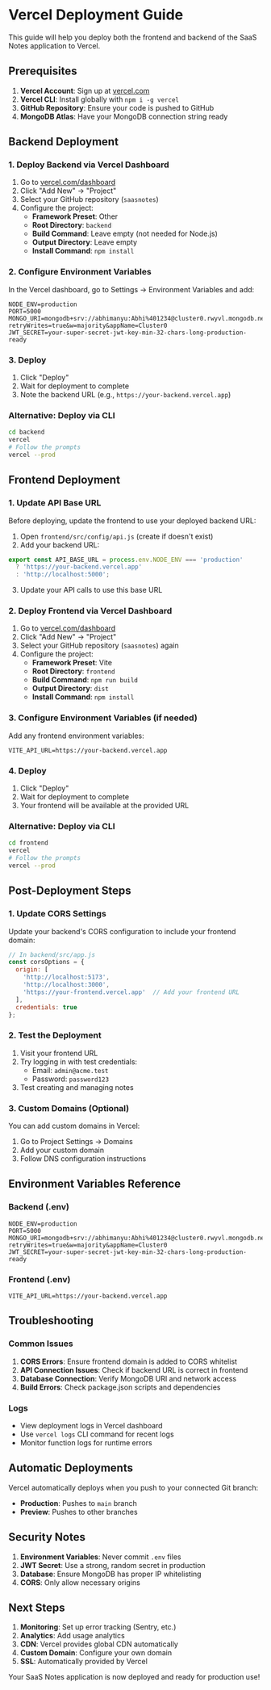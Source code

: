 # Vercel Deployment Guide

This guide will help you deploy both the frontend and backend of the SaaS Notes application to Vercel.

## Prerequisites

1. **Vercel Account**: Sign up at [vercel.com](https://vercel.com)
2. **Vercel CLI**: Install globally with `npm i -g vercel`
3. **GitHub Repository**: Ensure your code is pushed to GitHub
4. **MongoDB Atlas**: Have your MongoDB connection string ready

## Backend Deployment

### 1. Deploy Backend via Vercel Dashboard

1. Go to [vercel.com/dashboard](https://vercel.com/dashboard)
2. Click "Add New" → "Project"
3. Select your GitHub repository (`saasnotes`)
4. Configure the project:
   - **Framework Preset**: Other
   - **Root Directory**: `backend`
   - **Build Command**: Leave empty (not needed for Node.js)
   - **Output Directory**: Leave empty
   - **Install Command**: `npm install`

### 2. Configure Environment Variables

In the Vercel dashboard, go to Settings → Environment Variables and add:

```
NODE_ENV=production
PORT=5000
MONGO_URI=mongodb+srv://abhimanyu:Abhi%401234@cluster0.rwyvl.mongodb.net/notesapp?retryWrites=true&w=majority&appName=Cluster0
JWT_SECRET=your-super-secret-jwt-key-min-32-chars-long-production-ready
```

### 3. Deploy

1. Click "Deploy"
2. Wait for deployment to complete
3. Note the backend URL (e.g., `https://your-backend.vercel.app`)

### Alternative: Deploy via CLI

```bash
cd backend
vercel
# Follow the prompts
vercel --prod
```

## Frontend Deployment

### 1. Update API Base URL

Before deploying, update the frontend to use your deployed backend URL:

1. Open `frontend/src/config/api.js` (create if doesn't exist)
2. Add your backend URL:

```javascript
export const API_BASE_URL = process.env.NODE_ENV === 'production' 
  ? 'https://your-backend.vercel.app'
  : 'http://localhost:5000';
```

3. Update your API calls to use this base URL

### 2. Deploy Frontend via Vercel Dashboard

1. Go to [vercel.com/dashboard](https://vercel.com/dashboard)
2. Click "Add New" → "Project"
3. Select your GitHub repository (`saasnotes`) again
4. Configure the project:
   - **Framework Preset**: Vite
   - **Root Directory**: `frontend`
   - **Build Command**: `npm run build`
   - **Output Directory**: `dist`
   - **Install Command**: `npm install`

### 3. Configure Environment Variables (if needed)

Add any frontend environment variables:

```
VITE_API_URL=https://your-backend.vercel.app
```

### 4. Deploy

1. Click "Deploy"
2. Wait for deployment to complete
3. Your frontend will be available at the provided URL

### Alternative: Deploy via CLI

```bash
cd frontend
vercel
# Follow the prompts
vercel --prod
```

## Post-Deployment Steps

### 1. Update CORS Settings

Update your backend's CORS configuration to include your frontend domain:

```javascript
// In backend/src/app.js
const corsOptions = {
  origin: [
    'http://localhost:5173',
    'http://localhost:3000',
    'https://your-frontend.vercel.app'  // Add your frontend URL
  ],
  credentials: true
};
```

### 2. Test the Deployment

1. Visit your frontend URL
2. Try logging in with test credentials:
   - Email: `admin@acme.test`
   - Password: `password123`
3. Test creating and managing notes

### 3. Custom Domains (Optional)

You can add custom domains in Vercel:
1. Go to Project Settings → Domains
2. Add your custom domain
3. Follow DNS configuration instructions

## Environment Variables Reference

### Backend (.env)
```
NODE_ENV=production
PORT=5000
MONGO_URI=mongodb+srv://abhimanyu:Abhi%401234@cluster0.rwyvl.mongodb.net/notesapp?retryWrites=true&w=majority&appName=Cluster0
JWT_SECRET=your-super-secret-jwt-key-min-32-chars-long-production-ready
```

### Frontend (.env)
```
VITE_API_URL=https://your-backend.vercel.app
```

## Troubleshooting

### Common Issues

1. **CORS Errors**: Ensure frontend domain is added to CORS whitelist
2. **API Connection Issues**: Check if backend URL is correct in frontend
3. **Database Connection**: Verify MongoDB URI and network access
4. **Build Errors**: Check package.json scripts and dependencies

### Logs

- View deployment logs in Vercel dashboard
- Use `vercel logs` CLI command for recent logs
- Monitor function logs for runtime errors

## Automatic Deployments

Vercel automatically deploys when you push to your connected Git branch:
- **Production**: Pushes to `main` branch
- **Preview**: Pushes to other branches

## Security Notes

1. **Environment Variables**: Never commit `.env` files
2. **JWT Secret**: Use a strong, random secret in production
3. **Database**: Ensure MongoDB has proper IP whitelisting
4. **CORS**: Only allow necessary origins

## Next Steps

1. **Monitoring**: Set up error tracking (Sentry, etc.)
2. **Analytics**: Add usage analytics
3. **CDN**: Vercel provides global CDN automatically
4. **Custom Domain**: Configure your own domain
5. **SSL**: Automatically provided by Vercel

Your SaaS Notes application is now deployed and ready for production use!